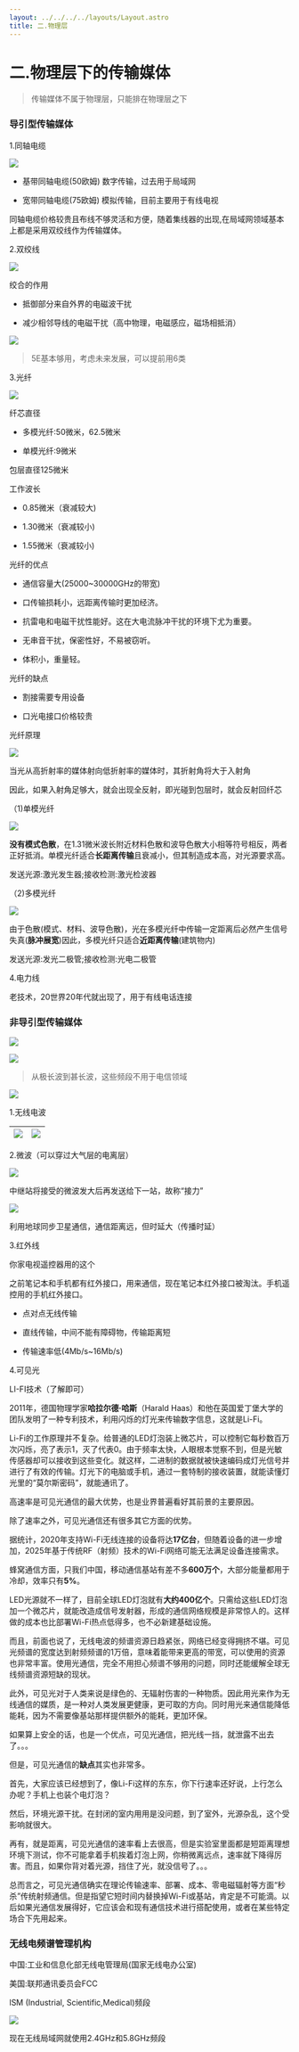 ```yaml
---
layout: ../../../../layouts/Layout.astro
title: 二.物理层
---
```



# 二.**物理层下**的传输媒体

> 传输媒体不属于物理层，只能排在物理层之下

### 导引型传输媒体

1.同轴电缆

![](https://img.0pt.icu/computernet/2-2/2-2-1.png)

- 基带同轴电缆(50欧姆)  数字传输，过去用于局域网

- 宽带同轴电缆(75欧姆)  模拟传输，目前主要用于有线电视

同轴电缆价格较贵且布线不够灵活和方便，随着集线器的出现,在局域网领域基本上都是采用双绞线作为传输媒体。

2.双绞线

![](https://img.0pt.icu/computernet/2-2/2-2-2.png)

绞合的作用

- 抵御部分来自外界的电磁波干扰

- 减少相邻导线的电磁干扰（高中物理，电磁感应，磁场相抵消）

![](https://img.0pt.icu/computernet/2-2/2-2-3.png)

> 5E基本够用，考虑未来发展，可以提前用6类

3.光纤

![](https://img.0pt.icu/computernet/2-2/2-2-4.png)

纤芯直径

- 多模光纤:50微米，62.5微米

- 单模光纤:9微米

包层直径125微米

工作波长

- 0.85微米（衰减较大)

- 1.30微米（衰减较小)

- 1.55微米（衰减较小)

光纤的优点

- 通信容量大(25000~30000GHz的带宽)

- 口传输损耗小，远距离传输时更加经济。

- 抗雷电和电磁干扰性能好。这在大电流脉冲干扰的环境下尤为重要。

- 无串音干扰，保密性好，不易被窃听。

- 体积小，重量轻。

光纤的缺点

- 割接需要专用设备

- 口光电接口价格较贵

光纤原理

![](https://img.0pt.icu/computernet/2-2/2-2-5.png)

当光从高折射率的媒体射向低折射率的媒体时，其折射角将大于入射角

因此，如果入射角足够大，就会出现全反射，即光碰到包层时，就会反射回纤芯

（1)单模光纤

![](https://img.0pt.icu/computernet/2-2/2-2-6.png)

**没有模式色散**，在1.31微米波长附近材料色散和波导色散大小相等符号相反，两者正好抵消。单模光纤适合**长距离传输**且衰减小，但其制造成本高，对光源要求高。

发送光源:激光发生器;接收检测:激光检波器

（2)多模光纤

![](https://img.0pt.icu/computernet/2-2/2-2-7.png)

由于色散(模式、材料、波导色散)，光在多模光纤中传输一定距离后必然产生信号失真(**脉冲展宽**)因此，多模光纤只适合**近距离传输**(建筑物内)

发送光源:发光二极管;接收检测:光电二极管

4.电力线

老技术，20世界20年代就出现了，用于有线电话连接

### 非导引型传输媒体

![](https://img.0pt.icu/computernet/2-2/2-2-8.png)

![](https://img.0pt.icu/computernet/2-2/2-2-9.png)

> 从极长波到甚长波，这些频段不用于电信领域

![](https://img.0pt.icu/computernet/2-2/2-2-10.png)

1.无线电波

| ![](https://img.0pt.icu/computernet/2-2/2-2-11.png) | ![](https://img.0pt.icu/computernet/2-2/2-2-12.png) |
| ----------------------------------------------- | ----------------------------------------------- |

2.微波（可以穿过大气层的电离层）

![](https://img.0pt.icu/computernet/2-2/2-2-13.png)

中继站将接受的微波发大后再发送给下一站，故称“接力”

![](https://img.0pt.icu/computernet/2-2/2-2-14.png)

利用地球同步卫星通信，通信距离远，但时延大（传播时延）

3.红外线

你家电视遥控器用的这个

之前笔记本和手机都有红外接口，用来通信，现在笔记本红外接口被淘汰。手机遥控用的手机红外接口。

- 点对点无线传输

- 直线传输，中间不能有障碍物，传输距离短

- 传输速率低(4Mb/s~16Mb/s)

4.可见光

LI-FI技术（了解即可）

2011年，德国物理学家**哈拉尔德·哈斯**（Harald Haas）和他在英国爱丁堡大学的团队发明了一种专利技术，利用闪烁的灯光来传输数字信息，这就是Li-Fi。

Li-Fi的工作原理并不复杂。给普通的LED灯泡装上微芯片，可以控制它每秒数百万次闪烁，亮了表示1，灭了代表0。由于频率太快，人眼根本觉察不到，但是光敏传感器却可以接收到这些变化。就这样，二进制的数据就被快速编码成灯光信号并进行了有效的传输。灯光下的电脑或手机，通过一套特制的接收装置，就能读懂灯光里的“莫尔斯密码”，就能通讯了。

高速率是可见光通信的最大优势，也是业界普遍看好其前景的主要原因。

除了速率之外，可见光通信还有很多其它方面的优势。

据统计，2020年支持Wi-Fi无线连接的设备将达**17亿台**，但随着设备的进一步增加，2025年基于传统RF（射频）技术的Wi-Fi网络可能无法满足设备连接需求。

蜂窝通信方面，只我们中国，移动通信基站有差不多**600万个**，大部分能量都用于冷却，效率只有**5%**。

LED光源就不一样了，目前全球LED灯泡就有**大约400亿个**。只需给这些LED灯泡加一个微芯片，就能改造成信号发射器，形成的通信网络规模是非常惊人的。这样做的成本也比部署Wi-Fi热点低得多，也不必新建基础设施。

而且，前面也说了，无线电波的频谱资源日趋紧张，网络已经变得拥挤不堪。可见光频谱的宽度达到射频频谱的1万倍，意味着能带来更高的带宽，可以使用的资源也非常丰富。使用光通信，完全不用担心频谱不够用的问题，同时还能缓解全球无线频谱资源短缺的现状。

此外，可见光对于人类来说是绿色的、无辐射伤害的一种物质。因此用光来作为无线通信的媒质，是一种对人类发展更健康，更可取的方向。同时用光来通信能降低能耗，因为不需要像基站那样提供额外的能耗，更加环保。

如果算上安全的话，也是一个优点，可见光通信，把光线一挡，就泄露不出去了。。。

但是，可见光通信的**缺点**其实也非常多。

首先，大家应该已经想到了，像Li-Fi这样的东东，你下行速率还好说，上行怎么办呢？手机上也装个电灯泡？

然后，环境光源干扰。在封闭的室内用用是没问题，到了室外，光源杂乱，这个受影响就很大。

再有，就是距离，可见光通信的速率看上去很高，但是实验室里面都是短距离理想环境下测试，你不可能拿着手机挨着灯泡上网，你稍微离远点，速率就下降得厉害。而且，如果你背对着光源，挡住了光，就没信号了。。。

总而言之，可见光通信确实在理论传输速率、部署、成本、零电磁辐射等方面“秒杀”传统射频通信。但是指望它短时间内替换掉Wi-Fi或基站，肯定是不可能滴。以后如果光通信发展得好，它应该会和现有通信技术进行搭配使用，或者在某些特定场合下先用起来。

### 无线电频谱管理机构

中国:工业和信息化部无线电管理局(国家无线电办公室)

美国:联邦通讯委员会FCC

lSM (Industrial, Scientific,Medical)频段

![](https://img.0pt.icu/computernet/2-2/2-2-15.png)

现在无线局域网就使用2.4GHz和5.8GHz频段
